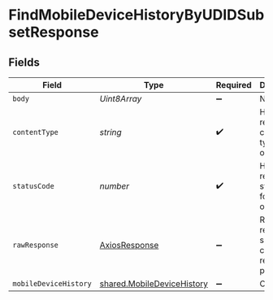 # FindMobileDeviceHistoryByUDIDSubsetResponse


## Fields

| Field                                                                    | Type                                                                     | Required                                                                 | Description                                                              |
| ------------------------------------------------------------------------ | ------------------------------------------------------------------------ | ------------------------------------------------------------------------ | ------------------------------------------------------------------------ |
| `body`                                                                   | *Uint8Array*                                                             | :heavy_minus_sign:                                                       | N/A                                                                      |
| `contentType`                                                            | *string*                                                                 | :heavy_check_mark:                                                       | HTTP response content type for this operation                            |
| `statusCode`                                                             | *number*                                                                 | :heavy_check_mark:                                                       | HTTP response status code for this operation                             |
| `rawResponse`                                                            | [AxiosResponse](https://axios-http.com/docs/res_schema)                  | :heavy_minus_sign:                                                       | Raw HTTP response; suitable for custom response parsing                  |
| `mobileDeviceHistory`                                                    | [shared.MobileDeviceHistory](../../models/shared/mobiledevicehistory.md) | :heavy_minus_sign:                                                       | OK                                                                       |